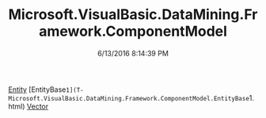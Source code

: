 ﻿---
title: Microsoft.VisualBasic.DataMining.Framework.ComponentModel
date: 6/13/2016 8:14:39 PM
---

[Entity](T-Microsoft.VisualBasic.DataMining.Framework.ComponentModel.Entity.html)
[EntityBase`1](T-Microsoft.VisualBasic.DataMining.Framework.ComponentModel.EntityBase`1.html)
[Vector](T-Microsoft.VisualBasic.DataMining.Framework.ComponentModel.Vector.html)
